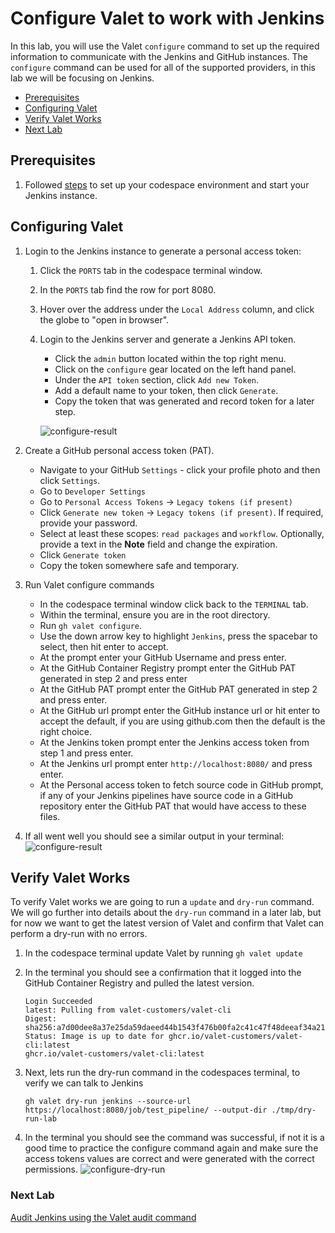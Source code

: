 # Configure Valet to work with Jenkins

In this lab, you will use the Valet `configure` command to set up the required information to communicate with the Jenkins and GitHub instances. The `configure` command can be used for all of the supported providers, in this lab we will be focusing on Jenkins.

- [Prerequisites](#prerequisites)
- [Configuring Valet](#configuring-valet)
- [Verify Valet Works](#verify-valet-works)
- [Next Lab](#next-lab)

## Prerequisites

1. Followed [steps](../jenkins/readme.md#valet-labs-for-jenkins) to set up your codespace environment and start your Jenkins instance.

## Configuring Valet

1. Login to the Jenkins instance to generate a personal access token:
   1. Click the `PORTS` tab in the codespace terminal window.
   2. In the `PORTS` tab find the row for port 8080.
   3. Hover over the address under the `Local Address` column, and click the globe to "open in browser".
   4. Login to the Jenkins server and generate a Jenkins API token.
      - Click the `admin` button located within the top right menu.
      - Click on the `configure` gear located on the left hand panel.
      - Under the `API token` section, click `Add new Token`.
      - Add a default name to your token, then click `Generate`.
      - Copy the token that was generated and record token for a later step.

      ![configure-result](https://user-images.githubusercontent.com/19557880/184041667-d06cb7f2-a885-474e-b728-7567314aeaf3.png)

2. Create a GitHub personal access token (PAT).
    - Navigate to your GitHub `Settings` - click your profile photo and then click `Settings`.
    - Go to `Developer Settings`
    - Go to `Personal Access Tokens` -> `Legacy tokens (if present)`
    - Click `Generate new token` -> `Legacy tokens (if present)`. If required, provide your password.
    - Select at least these scopes: `read packages` and `workflow`. Optionally, provide a text in the **Note** field and change the expiration.
    - Click `Generate token`
    - Copy the token somewhere safe and temporary.
3. Run Valet configure commands
   - In the codespace terminal window click back to the `TERMINAL` tab.
   - Within the terminal, ensure you are in the root directory.
   - Run `gh valet configure`.
   - Use the down arrow key to highlight `Jenkins`, press the spacebar to select, then hit enter to accept.
   - At the prompt enter your GitHub Username and press enter.
   - At the GitHub Container Registry prompt enter the GitHub PAT generated in step 2 and press enter
   - At the GitHub PAT prompt enter the GitHub PAT generated in step 2 and press enter.
   - At the GitHub url prompt enter the GitHub instance url or hit enter to accept the default, if you are using github.com then the default is the right choice.
   - At the Jenkins token prompt enter the Jenkins access token from step 1 and press enter.
   - At the Jenkins url prompt enter `http://localhost:8080/` and press enter.
   - At the Personal access token to fetch source code in GitHub prompt, if any of your Jenkins pipelines have source code in a GitHub repository enter the GitHub PAT that would have access to these files.
4. If all went well you should see a similar output in your terminal:
   ![configure-result](https://user-images.githubusercontent.com/19557880/184041328-ce54ea22-b0cd-4c84-b02c-10ad7b09ad89.png)

## Verify Valet Works

To verify Valet works we are going to run a `update` and `dry-run` command.  We will go further into details about the `dry-run` command in a later lab, but for now we want to get the latest version of Valet and confirm that Valet can perform a dry-run with no errors.

1. In the codespace terminal update Valet by running `gh valet update`
2. In the terminal you should see a confirmation that it logged into the GitHub Container Registry and pulled the latest version.

      ```
      Login Succeeded
      latest: Pulling from valet-customers/valet-cli
      Digest: sha256:a7d00dee8a37e25da59daeed44b1543f476b00fa2c41c47f48deeaf34a215bbb
      Status: Image is up to date for ghcr.io/valet-customers/valet-cli:latest
      ghcr.io/valet-customers/valet-cli:latest
      ```

3. Next, lets run the dry-run command in the codespaces terminal, to verify we can talk to Jenkins

    ```
    gh valet dry-run jenkins --source-url https://localhost:8080/job/test_pipeline/ --output-dir ./tmp/dry-run-lab
    ```

4. In the terminal you should see the command was successful, if not it is a good time to practice the configure command again and make sure the access tokens values are correct and were generated with the correct permissions.
  ![configure-dry-run](https://user-images.githubusercontent.com/19557880/184255620-8e9b120e-5de0-41df-9cb6-c52028de3b0f.png)

### Next Lab

[Audit Jenkins using the Valet audit command](valet-audit-lab.md#audit-jenkins-pipelines-using-the-valet-audit-command)
